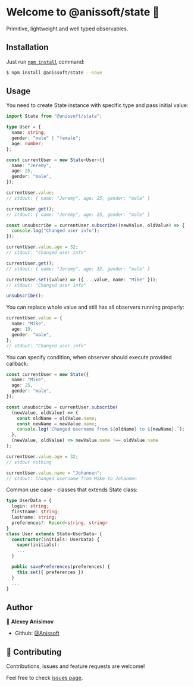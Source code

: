 # Welcome to @anissoft/state 👋

Primitive, lightweight and well typed observables.

## Installation

Just run [`npm install`](https://docs.npmjs.com/getting-started/installing-npm-packages-locally) command:

```bash
$ npm install @anissoft/state --save
```

## Usage

You need to create State instance with specific type and pass initial value:

```typescript
import State from "@anissoft/state";

type User = {
  name: string;
  gender: "male" | "female";
  age: number;
};

const currentUser = new State<User>({
  name: "Jeremy",
  age: 25,
  gender: "male",
});

currentUser.value;
// stdout: { name: "Jeremy", age: 25, gender: "male" }

currentUser.get();
// stdout: { name: "Jeremy", age: 25, gender: "male" }

const unsubscribe = currentUser.subscribe((newValue, oldValue) => {
  console.log("Changed user info");
});

currentUser.value.age = 32;
// stdout: "Changed user info"

currentUser.get();
// stdout: { name: "Jeremy", age: 32, gender: "male" }

currentUser.set((value) => ({ ...value, name: "Mike" }));
// stdout: "Changed user info"

unsubscribe();
```

You can replace whole value and still has all observers running properly:

```typescript
currentUser.value = {
  name: "Mike",
  age: 19,
  gender: "male",
};
// stdout: "Changed user info"
```

You can specify condition, when observer should execute provided callback:

```typescript
const currentUser = new State({
  name: "Mike",
  age: 25,
  gender: "male",
});

const unsubscribe = currentUser.subscribe(
  (newValue, oldValue) => {
    const oldName = oldValue.name;
    const newName = newValue.name;
    console.log(`Changed username from ${oldName} to ${newName}.`);
  },
  (newValue, oldValue) => newValue.name !== oldValue.name
);

currentUser.value.age = 32;
// stdout nothing

currentUser.value.name = "Johannen";
// stdout: Changed username from Mike to Johannen
```

Common use case - classes that extends State class:

```typescript
type UserData = {
  login: string;
  firstname: string;
  lastname: string;
  preferences?: Record<string, string>
}
class User extends State<UserData> {
  constructor(initials: UserData) {
    super(initials);
    ...
  }

  public savePreferences(preferences) {
    this.set({ preferences })
  }
  ...
}
```

## Author

👤 **Alexey Anisimov**

- Github: [@Anissoft](https://github.com/Anissoft)

## 🤝 Contributing

Contributions, issues and feature requests are welcome!

Feel free to check [issues page](https://github.com/Anissoft/js-libs/issues).

